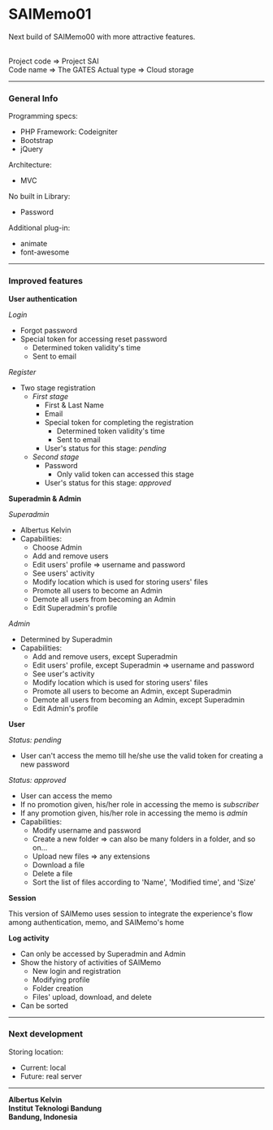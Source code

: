 # SAIMemo01
Next build of SAIMemo00 with more attractive features. </br>

</br>
Project code => Project SAI </br>
Code name => The GATES
Actual type => Cloud storage

---

### General Info

Programming specs:
  - PHP Framework: Codeigniter
  - Bootstrap
  - jQuery

Architecture:
  - MVC

No built in Library:
  - Password

Additional plug-in:
  - animate
  - font-awesome

---

### Improved features

**User authentication**

_Login_
  - Forgot password
  - Special token for accessing reset password 
      - Determined token validity's time
      - Sent to email
      
_Register_
  - Two stage registration
      - *First stage*
          - First & Last Name 
          - Email
          - Special token for completing the registration
              - Determined token validity's time
              - Sent to email
          - User's status for this stage: *pending*
      - *Second stage*
          - Password
              - Only valid token can accessed this stage
          - User's status for this stage: *approved*
          
**Superadmin & Admin**

_Superadmin_
  - Albertus Kelvin
  - Capabilities:
      - Choose Admin
      - Add and remove users
      - Edit users' profile => username and password
      - See users' activity
      - Modify location which is used for storing users' files
      - Promote all users to become an Admin
      - Demote all users from becoming an Admin
      - Edit Superadmin's profile

_Admin_
  - Determined by Superadmin
  - Capabilities:
      - Add and remove users, except Superadmin
      - Edit users' profile, except Superadmin => username and password
      - See user's activity
      - Modify location which is used for storing users' files
      - Promote all users to become an Admin, except Superadmin
      - Demote all users from becoming an Admin, except Superadmin
      - Edit Admin's profile

**User**

_Status: pending_
  - User can't access the memo till he/she use the valid token for creating a new password

_Status: approved_
  - User can access the memo
  - If no promotion given, his/her role in accessing the memo is *subscriber*
  - If any promotion given, his/her role in accessing the memo is *admin*
  - Capabilities:
      - Modify username and password
      - Create a new folder => can also be many folders in a folder, and so on...
      - Upload new files => any extensions
      - Download a file 
      - Delete a file
      - Sort the list of files according to 'Name', 'Modified time', and 'Size'

**Session**

This version of SAIMemo uses session to integrate the experience's flow among authentication, memo, and SAIMemo's home

**Log activity**

  - Can only be accessed by Superadmin and Admin
  - Show the history of activities of SAIMemo
      - New login and registration
      - Modifying profile
      - Folder creation
      - Files' upload, download, and delete
  - Can be sorted

---

### Next development

Storing location:
  - Current: local
  - Future: real server

---

**Albertus Kelvin** </br>
**Institut Teknologi Bandung** </br>
**Bandung, Indonesia**

